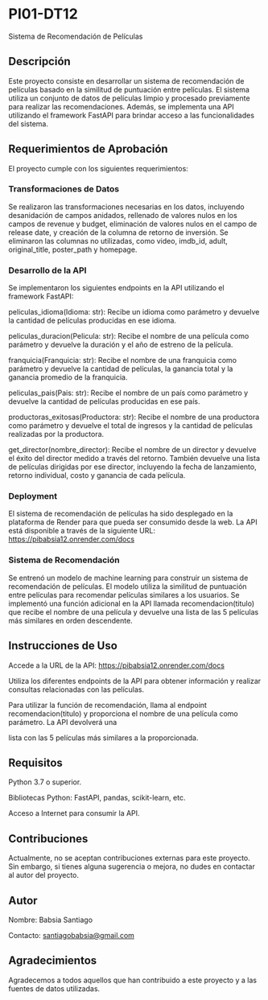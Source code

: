 # PI01-DT12
Sistema de Recomendación de Películas

## Descripción
Este proyecto consiste en desarrollar un sistema de recomendación de películas basado en la similitud de puntuación entre películas. El sistema utiliza un conjunto de datos de películas limpio y procesado previamente para realizar las recomendaciones. Además, se implementa una API utilizando el framework FastAPI para brindar acceso a las funcionalidades del sistema.

## Requerimientos de Aprobación
El proyecto cumple con los siguientes requerimientos:

### Transformaciones de Datos
Se realizaron las transformaciones necesarias en los datos, incluyendo desanidación de campos anidados, rellenado de valores nulos en los campos de revenue y budget, eliminación de valores nulos en el campo de release date, y creación de la columna de retorno de inversión.
Se eliminaron las columnas no utilizadas, como video, imdb_id, adult, original_title, poster_path y homepage.
### Desarrollo de la API
Se implementaron los siguientes endpoints en la API utilizando el framework FastAPI:

peliculas_idioma(Idioma: str): Recibe un idioma como parámetro y devuelve la cantidad de películas producidas en ese idioma.

peliculas_duracion(Pelicula: str): Recibe el nombre de una película como parámetro y devuelve la duración y el año de estreno de la película.

franquicia(Franquicia: str): Recibe el nombre de una franquicia como parámetro y devuelve la cantidad de películas, la ganancia total y la ganancia promedio de la franquicia.

peliculas_pais(Pais: str): Recibe el nombre de un país como parámetro y devuelve la cantidad de películas producidas en ese país.

productoras_exitosas(Productora: str): Recibe el nombre de una productora como parámetro y devuelve el total de ingresos y la cantidad de películas realizadas por la productora.

get_director(nombre_director): Recibe el nombre de un director y devuelve el éxito del director medido a través del retorno. También devuelve una lista de películas dirigidas por ese director, incluyendo la fecha de lanzamiento, retorno individual, costo y ganancia de cada película.

### Deployment
El sistema de recomendación de películas ha sido desplegado en la plataforma de Render para que pueda ser consumido desde la web. La API está disponible a través de la siguiente URL: https://pibabsia12.onrender.com/docs

### Sistema de Recomendación
Se entrenó un modelo de machine learning para construir un sistema de recomendación de películas. El modelo utiliza la similitud de puntuación entre películas para recomendar películas similares a los usuarios. Se implementó una función adicional en la API llamada recomendacion(titulo) que recibe el nombre de una película y devuelve una lista de las 5 películas más similares en orden descendente.

## Instrucciones de Uso
Accede a la URL de la API: https://pibabsia12.onrender.com/docs

Utiliza los diferentes endpoints de la API para obtener información y realizar consultas relacionadas con las películas.

Para utilizar la función de recomendación, llama al endpoint recomendacion(titulo) y proporciona el nombre de una película como parámetro. La API devolverá una 

lista con las 5 películas más similares a la proporcionada.

## Requisitos
Python 3.7 o superior.

Bibliotecas Python: FastAPI, pandas, scikit-learn, etc.

Acceso a Internet para consumir la API.
## Contribuciones
Actualmente, no se aceptan contribuciones externas para este proyecto. Sin embargo, si tienes alguna sugerencia o mejora, no dudes en contactar al autor del proyecto.

## Autor
Nombre: Babsia Santiago

Contacto: santiagobabsia@gmail.com

## Agradecimientos
Agradecemos a todos aquellos que han contribuido a este proyecto y a las fuentes de datos utilizadas.
